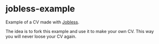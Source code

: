 # jobless-example
Example of a CV made with [Jobless](https://github.com/dabrorius/jobless).

The idea is to fork this example and use it to make your own CV. This way you will never loose your CV again.
